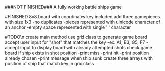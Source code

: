 ###NOT FINISHED###
A fully working battle ships game 

#FINISHED
8x8 board with coordinates key included
add three gamepieces with size 1x3
  -no duplicates
  -pieces represented with uinicode character of an anchor
  -empty space represented with single ' ' character

#TODO\n
create main method
use grid class to generate game board
accept user input for "shot" that matches the key
  -ex: A1, B3, G5, F7
  -accept input to display board with already attempted shots
check game board if ship exists in shot position
  -print miss
  -print hit
  -print position already chosen
  -print message when ship sunk
create three arrays with position of ship that match key in grid class
  
  

